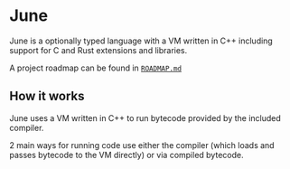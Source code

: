 # June

June is a optionally typed language with a VM written in C++ including support for C and Rust extensions and libraries.

A project roadmap can be found in [`ROADMAP.md`]('./ROADMAP.md')

## How it works

June uses a VM written in C++ to run bytecode provided by the included compiler.

2 main ways for running code use either the compiler (which loads and passes bytecode to the VM directly) or via compiled bytecode.

